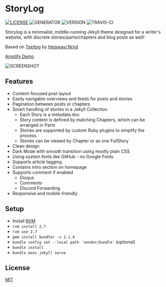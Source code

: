 # StoryLog

[![LICENSE](https://img.shields.io/badge/license-MIT-blue.svg)](LICENSE) ![GENERATOR](https://img.shields.io/badge/made_with-jekyll-blue.svg) ![VERSION](https://img.shields.io/badge/current_version-1.0-green.svg) ![TRAVIS-CI](https://travis-ci.org/chrsmlls333/storylog.svg?branch=gh-pages)

Storylog is a minimalist, middle-running Jekyll theme designed for a writer's website, with discrete stories/parts/chapters and blog posts as well!

Based on [Textlog](https://github.com/heiswayi/textlog) by [Heiswayi Nrird](https://github.com/heiswayi)

[Amplify Demo](https://source.d3l2hvqu0x0axr.amplifyapp.com/)

![SCREENSHOT](https://via.placeholder.com/250)

## Features

- Content-focused post layout
- Easily navigable overviews and feeds for posts and stories
- Pagination between posts or chapters
- Smart handling of stories in a Jekyll Collection
    - Each Story is a metadata doc
    - Story content is defined by matching Chapters, which can be arranged in Parts
    - Stories are supported by custom Ruby plugins to simplify the process
    - Stories can be viewed by Chapter or as one FullStory
- Clean design
- Dark Mode with smooth transition using mostly plain CSS
- Using system fonts like GitHub - no Google Fonts
- Supports article tagging
- Contains intro section on homepage
- Supports comment if enabled 
    - Disqus
    - Commento
    - Discord Forwarding
- Responsive and mobile-friendly

## Setup
- Install [RVM](https://rvm.io/)
- `rvm install 2.7`
- `rvm use 2.7`
- `gem install bundler -v 2.1.4`
- `bundle config set --local path 'vendor/bundle'` (optional)
- `bundle install`
- `bundle exec jekyll serve`

## License

[MIT](LICENSE.md)
